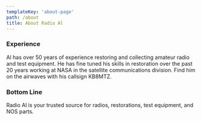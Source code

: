 ```yaml
---
templateKey: 'about-page'
path: /about
title: About Radio Al
---
```

### Experience
Al has over 50 years of experience restoring and collecting amateur radio and test equipment. He has fine tuned his skills in restoration over the past 20 years working at NASA in the satellite communications division.  Find him on the airwaves with his callsign KB8MTZ.

### Bottom Line
Radio Al is your trusted source for radios, restorations, test equipment, and NOS parts.